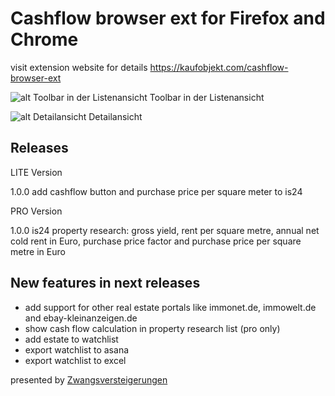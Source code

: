 # Cashflow browser ext for Firefox and Chrome

visit extension website for details
https://kaufobjekt.com/cashflow-browser-ext

![alt Toolbar in der Listenansicht](https://kaufobjekt.com/files/produkte/cashflow-ext/cashflow_toolbar.png)
Toolbar in der Listenansicht

![alt Detailansicht](https://kaufobjekt.com/assets/images/6/listenansicht_screenshot_clean-06ad2ef0.png)
Detailansicht

## Releases
LITE Version

1.0.0 add cashflow button and purchase price per square meter to is24

PRO Version

1.0.0 is24 property research: gross yield, rent per square metre, annual net cold rent in Euro, purchase price factor and purchase price per square metre in Euro

## New features in next releases

- add support for other real estate portals like immonet.de, immowelt.de and ebay-kleinanzeigen.de
- show cash flow calculation in property research list (pro only)
- add estate to watchlist
- export watchlist to asana
- export watchlist to excel

presented by [Zwangsversteigerungen](https://kaufobjekt.com)
